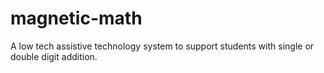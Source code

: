 # magnetic-math
A low tech assistive technology system to support students with single or double digit addition.
